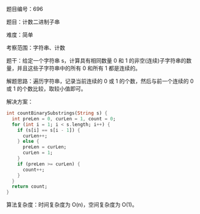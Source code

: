 题目编号：696

题目：计数二进制子串

难度：简单

考察范围：字符串、计数

题干：给定一个字符串 s，计算具有相同数量 0 和 1 的非空(连续)子字符串的数量，并且这些子字符串中的所有 0 和所有 1 都是连续的。

解题思路：遍历字符串，记录当前连续的 0 或 1 的个数，然后与前一个连续的 0 或 1 的个数比较，取较小值即可。

解决方案：

```dart
int countBinarySubstrings(String s) {
  int preLen = 0, curLen = 1, count = 0;
  for (int i = 1; i < s.length; i++) {
    if (s[i] == s[i - 1]) {
      curLen++;
    } else {
      preLen = curLen;
      curLen = 1;
    }
    if (preLen >= curLen) {
      count++;
    }
  }
  return count;
}
```

算法复杂度：时间复杂度为 O(n)，空间复杂度为 O(1)。